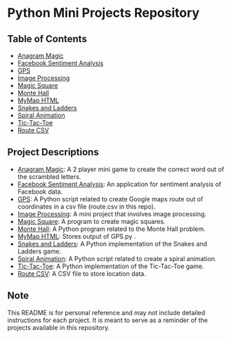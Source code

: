 # Python Mini Projects Repository

## Table of Contents

- [Anagram Magic](#anagram-magic)
- [Facebook Sentiment Analysis](#facebook-sentiment-analysis)
- [GPS](#gps)
- [Image Processing](#image-processing)
- [Magic Square](#magic-square)
- [Monte Hall](#monte-hall)
- [MyMap HTML](#mymap-html)
- [Snakes and Ladders](#snakes-and-ladders)
- [Spiral Animation](#spiral-animation)
- [Tic-Tac-Toe](#tic-tac-toe)
- [Route CSV](#route-csv)

## Project Descriptions

- [Anagram Magic](Anagram-Magic.py): A 2 player mini game to create the correct word out of the scrambled letters.
- [Facebook Sentiment Analysis](Facebook-sentiment-analysis.py): An application for sentiment analysis of Facebook data.
- [GPS](GPS.py): A Python script related to create Google maps route out of coordinates in a csv file (route.csv in this repo).
- [Image Processing](Image-processing.py): A mini project that involves image processing.
- [Magic Square](Magic-Square.py): A program to create magic squares.
- [Monte Hall](Monte-Hall.py): A Python program related to the Monte Hall problem.
- [MyMap HTML](MyMap.html): Stores output of GPS.py .
- [Snakes and Ladders](Snakes-n-Ladders.py): A Python implementation of the Snakes and Ladders game.
- [Spiral Animation](Spiral-Animation.py): A Python script related to create a spiral animation.
- [Tic-Tac-Toe](Tic-Tac-Toe.py): A Python implementation of the Tic-Tac-Toe game.
- [Route CSV](route.csv): A CSV file to store location data.

## Note

This README is for personal reference and may not include detailed instructions for each project. It is meant to serve as a reminder of the projects available in this repository.
